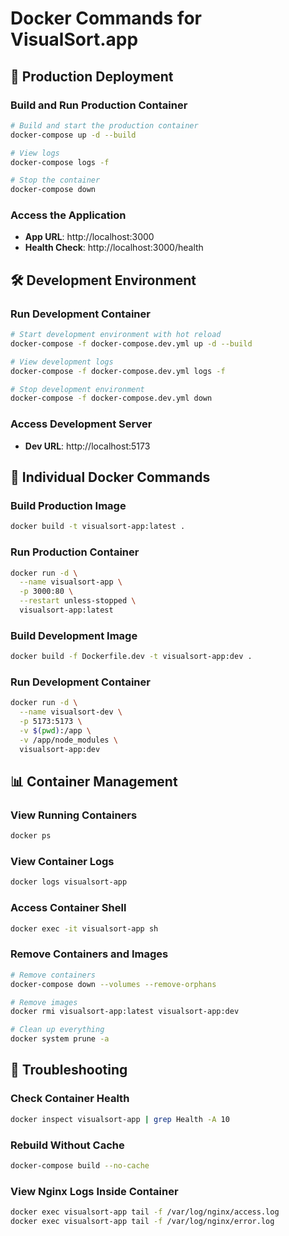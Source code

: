 # Docker Commands for VisualSort.app

## 🚀 Production Deployment

### Build and Run Production Container
```bash
# Build and start the production container
docker-compose up -d --build

# View logs
docker-compose logs -f

# Stop the container
docker-compose down
```

### Access the Application
- **App URL**: http://localhost:3000
- **Health Check**: http://localhost:3000/health

## 🛠️ Development Environment

### Run Development Container
```bash
# Start development environment with hot reload
docker-compose -f docker-compose.dev.yml up -d --build

# View development logs
docker-compose -f docker-compose.dev.yml logs -f

# Stop development environment
docker-compose -f docker-compose.dev.yml down
```

### Access Development Server
- **Dev URL**: http://localhost:5173

## 🐳 Individual Docker Commands

### Build Production Image
```bash
docker build -t visualsort-app:latest .
```

### Run Production Container
```bash
docker run -d \
  --name visualsort-app \
  -p 3000:80 \
  --restart unless-stopped \
  visualsort-app:latest
```

### Build Development Image
```bash
docker build -f Dockerfile.dev -t visualsort-app:dev .
```

### Run Development Container
```bash
docker run -d \
  --name visualsort-dev \
  -p 5173:5173 \
  -v $(pwd):/app \
  -v /app/node_modules \
  visualsort-app:dev
```

## 📊 Container Management

### View Running Containers
```bash
docker ps
```

### View Container Logs
```bash
docker logs visualsort-app
```

### Access Container Shell
```bash
docker exec -it visualsort-app sh
```

### Remove Containers and Images
```bash
# Remove containers
docker-compose down --volumes --remove-orphans

# Remove images
docker rmi visualsort-app:latest visualsort-app:dev

# Clean up everything
docker system prune -a
```

## 🔧 Troubleshooting

### Check Container Health
```bash
docker inspect visualsort-app | grep Health -A 10
```

### Rebuild Without Cache
```bash
docker-compose build --no-cache
```

### View Nginx Logs Inside Container
```bash
docker exec visualsort-app tail -f /var/log/nginx/access.log
docker exec visualsort-app tail -f /var/log/nginx/error.log
```